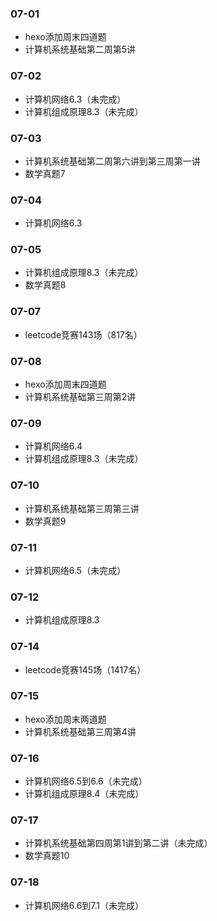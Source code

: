 ### 07-01
* hexo添加周末四道题
* 计算机系统基础第二周第5讲
### 07-02
* 计算机网络6.3（未完成）
* 计算机组成原理8.3（未完成）
### 07-03
* 计算机系统基础第二周第六讲到第三周第一讲
* 数学真题7
### 07-04
* 计算机网络6.3
### 07-05
* 计算机组成原理8.3（未完成）
* 数学真题8
### 07-07
* leetcode竞赛143场（817名）
### 07-08
* hexo添加周末四道题
* 计算机系统基础第三周第2讲
### 07-09
* 计算机网络6.4
* 计算机组成原理8.3（未完成）
### 07-10
* 计算机系统基础第三周第三讲
* 数学真题9
### 07-11
* 计算机网络6.5（未完成）
### 07-12
* 计算机组成原理8.3
### 07-14
* leetcode竞赛145场（1417名）
### 07-15
* hexo添加周末两道题
* 计算机系统基础第三周第4讲
### 07-16
* 计算机网络6.5到6.6（未完成）
* 计算机组成原理8.4（未完成）
### 07-17
* 计算机系统基础第四周第1讲到第二讲（未完成）
* 数学真题10
### 07-18
* 计算机网络6.6到7.1（未完成）